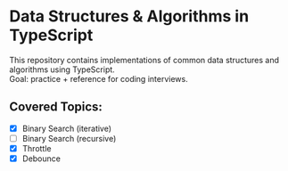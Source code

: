# Data Structures & Algorithms in TypeScript

This repository contains implementations of common data structures and algorithms using TypeScript.  
Goal: practice + reference for coding interviews.

## Covered Topics:
- [x] Binary Search (iterative)
- [ ] Binary Search (recursive)
- [x] Throttle
- [x] Debounce